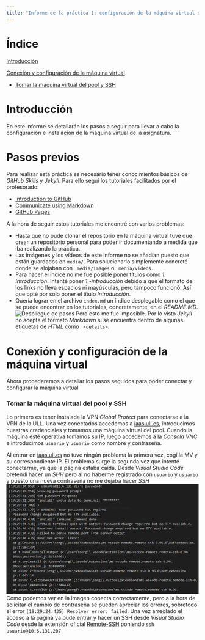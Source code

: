 ```yaml
---
title: "Informe de la práctica 1: configuración de la máquina virtual del IaaS"
---
```

# Índice
[Introducción](#introducción)

[Conexión y configuración de la máquina virtual](#conexión-y-configuración-de-la-máquina-virtual)
  * [Tomar la máquina virtual del pool y SSH](#tomar-la-máquina-virtual-del-pool-y-ssh)

# Introducción
En este informe se detallarán los pasos a seguir para llevar a cabo la configuración e instalación de la 
máquina virtual de la asignatura.

# Pasos previos 
Para realizar esta práctica es necesario tener conocimientos básicos de *GitHub Skills* y *Jekyll*. Para ello 
seguí los tutoriales facilitados por el profesorado:
* [Introduction to GitHub](https://github.com/skills/introduction-to-github)
* [Communicate using Markdown](https://github.com/skills/communicate-using-markdown)
* [GitHub Pages](https://github.com/skills/github-pages)

A la hora de seguir estos tutoriales me encontré con varios problemas:
* Hasta que no pude clonar el repositorio en la máquina virtual tuve que crear un repositorio personal para 
poder ir documentando a medida que iba realizando la práctica.
* Las imágenes y los vídeos de este informe no se añadían puesto que están guardados en ``` media/ ```. 
Para solucionarlo simplemente concreté donde se alojaban con ``` media/images``` o ``` media/videos```.
* Para hacer el índice no me fue posible poner títulos como *1. Introducción*. Intenté poner 
*1.-introducción* debido a que el formato de los links no lleva espacios ni mayúsculas, pero tampoco funcionó.
Así que opté por solo poner el título *Introducción*.
* Quería lograr en el archivo ```index.md``` un índice desplegable como el que se puede encontrar en los tutoriales, 
concretamente, en el *README.MD*.
![Despliegue de pasos](media/videos/Despliegue_de_pasos.gif)
Pero esto me fue imposible. Por lo visto *Jekyll* no acepta el formato *Markdown* si se encuentra dentro de algunas
etiquetas de *HTML* como ``` <details>```.

# Conexión y configuración de la máquina virtual
Ahora procederemos a detallar los pasos seguidos para poder conectar y configurar la máquina virtual
### Tomar la máquina virtual del pool y SSH
Lo primero es tener instalada la VPN *Global Protect* para conectarse a la VPN de la ULL. Una vez conectados
accedemos a [iaas.ull.es](iaas.ull.es), introducimos nuestras credenciales y tomamos una máquina virtual del
pool. Cuando la máquina esté operativa tomamos su IP, luego accedemos a la *Consola VNC* e introducimos ``` usuario ```
y ``` usuario ``` como nombre y contraseña.

Al entrar en [iaas.ull.es](iaas.ull.es) no tuve ningún problema la primera vez, cogí la MV y su correspondiente IP. El
problema surge la segunda vez que intenté conectarme, ya que la página estaba caída. Desde *Visual Studio Code* 
pretendí hacer un *SHH* pero al no haberme registrado con ``` usuario ``` y ``` usuario ``` y puesto una nueva 
contraseña no me dejaba hacer *SSH*
![Fallo ssh](media/images/fallossh.bmp)
Como podemos ver en la imagen conecta correctamente, pero a la hora de solicitar el cambio de contraseña se 
pueden apreciar los errores, sobretodo el error ```[19:29:24.435] Resolver error: failed```.
Una vez arreglado el acceso a la página ya pude entrar y hacer un SSH desde *Visual Studio Code* desde la extensión oficial [Remote-SSH](https://marketplace.visualstudio.com/items?itemName=ms-vscode-remote.remote-ssh) poniendo ```ssh usuario@10.6.131.207```